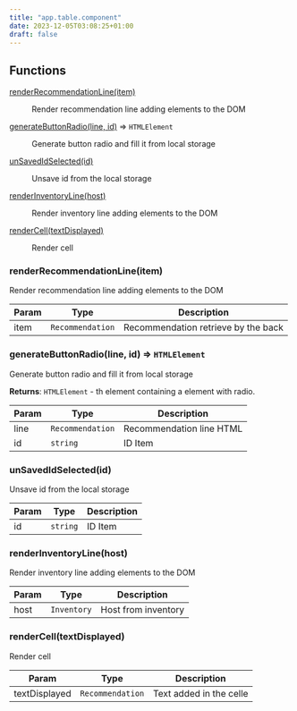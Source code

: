 ```yaml
---
title: "app.table.component"
date: 2023-12-05T03:08:25+01:00
draft: false
---
```


## Functions

<dl>
<dt><a href="#renderRecommendationLine">renderRecommendationLine(item)</a></dt>
<dd><p>Render recommendation line adding elements to the DOM</p>
</dd>
<dt><a href="#generateButtonRadio">generateButtonRadio(line, id)</a> ⇒ <code>HTMLElement</code></dt>
<dd><p>Generate button radio and fill it from local storage</p>
</dd>
<dt><a href="#unSavedIdSelected">unSavedIdSelected(id)</a></dt>
<dd><p>Unsave id from the local storage</p>
</dd>
<dt><a href="#renderInventoryLine">renderInventoryLine(host)</a></dt>
<dd><p>Render inventory line adding elements to the DOM</p>
</dd>
<dt><a href="#renderCell">renderCell(textDisplayed)</a></dt>
<dd><p>Render cell</p>
</dd>
</dl>


<a name="renderRecommendationLine"></a>

### renderRecommendationLine(item)
Render recommendation line adding elements to the DOM


| Param | Type | Description |
| --- | --- | --- |
| item | <code>Recommendation</code> | Recommendation retrieve by the back |

<a name="generateButtonRadio"></a>

### generateButtonRadio(line, id) ⇒ <code>HTMLElement</code>
Generate button radio and fill it from local storage

**Returns**: <code>HTMLElement</code> - th element containing a element with radio.  

| Param | Type | Description |
| --- | --- | --- |
| line | <code>Recommendation</code> | Recommendation line HTML |
| id | <code>string</code> | ID Item |

<a name="unSavedIdSelected"></a>

### unSavedIdSelected(id)
Unsave id from the local storage


| Param | Type | Description |
| --- | --- | --- |
| id | <code>string</code> | ID Item |

<a name="renderInventoryLine"></a>

### renderInventoryLine(host)
Render inventory line adding elements to the DOM


| Param | Type | Description |
| --- | --- | --- |
| host | <code>Inventory</code> | Host from inventory |

<a name="renderCell"></a>

### renderCell(textDisplayed)
Render cell


| Param | Type | Description |
| --- | --- | --- |
| textDisplayed | <code>Recommendation</code> | Text added in the celle |
